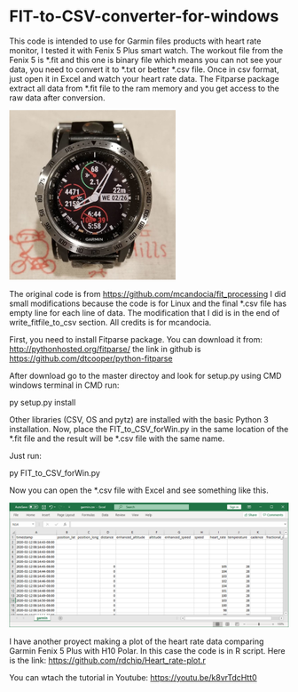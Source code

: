 # FIT-to-CSV-converter-for-windows

This code is intended to use for Garmin files products with heart rate monitor, I tested it with Fenix 5 Plus smart watch. The workout file from the Fenix 5 is *.fit and this one is binary file which means you can not see your data, you need to convert it to *.txt or better *.csv file. Once in csv format, just open it in Excel and watch your heart rate data. The Fitparse package extract all data from *.fit file to the ram memory and you get access to the raw data after conversion.  

<img src="picture/fenix5plus.png" width=300>


The original code is from https://github.com/mcandocia/fit_processing
I did small modifications because the code is for Linux and the final *.csv file has empty line for each line of data. The modification that I did is in the end of write_fitfile_to_csv section. All credits is for mcandocia. 


First, you need to install Fitparse package. You can download it from: http://pythonhosted.org/fitparse/ the link in github is https://github.com/dtcooper/python-fitparse

After download go to the master directoy and look for setup.py using CMD windows terminal
in CMD run:

py setup.py install

Other libraries (CSV, OS and pytz) are installed with the basic Python 3 installation.
Now, place the FIT_to_CSV_forWin.py in the same location of the *.fit file and the result will be *.csv file with the same name.

Just run:

py FIT_to_CSV_forWin.py

Now you can open the *.csv file with Excel and see something like this.

<img src="picture/Capture.PNG" width=800>


I have another proyect making a plot of the heart rate data comparing Garmin Fenix 5 Plus with H10 Polar. In this case the code is in R script. Here is the link: https://github.com/rdchip/Heart_rate-plot.r 

You can wtach the tutorial in Youtube: https://youtu.be/k8vrTdcHtt0
